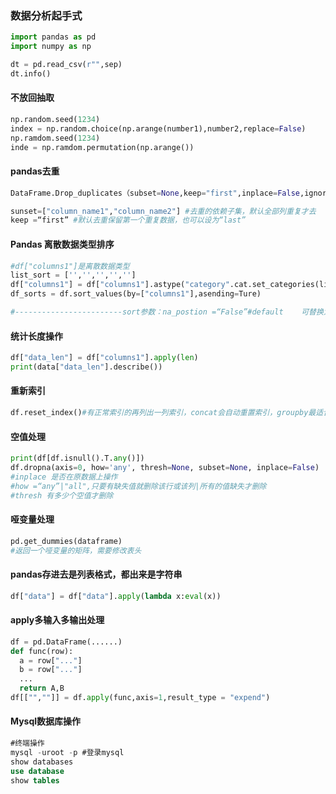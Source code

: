 ### 数据分析起手式

```python
import pandas as pd
import numpy as np

dt = pd.read_csv(r"",sep)
dt.info()
```

#### 不放回抽取

```python
np.random.seed(1234)
index = np.random.choice(np.arange(number1),number2,replace=False)
np.ramdom.seed(1234)
inde = np.ramdom.permutation(np.arange())
```

#### pandas去重

```python
DataFrame.Drop_duplicates（subset=None,keep="first",inplace=False,ignore_index=False）

sunset=["column_name1","column_name2"] #去重的依赖子集，默认全部列重复才去
keep =“first” #默认去重保留第一个重复数据，也可以设为“last”

```

#### Pandas 离散数据类型排序

```python
#df["columns1"]是离散数据类型
list_sort = ['','','','','']
df["columns1"] = df["columns1"].astype("category".cat.set_categories(list_sorted))
df_sorts = df.sort_values(by=["columns1"],asending=Ture)

#------------------------sort参数：na_postion =“False”#default    可替换为first
```

#### 统计长度操作

```python
df["data_len"] = df["columns1"].apply(len)
print(data["data_len"].describe())
```

#### 重新索引

```python
df.reset_index()#有正常索引的再列出一列索引，concat会自动重置索引，groupby最适合用这个
```

#### 空值处理

```python
print(df[df.isnull().T.any()])
df.dropna(axis=0, how='any', thresh=None, subset=None, inplace=False)
#inplace 是否在原数据上操作
#how =“any”|"all",只要有缺失值就删除该行或该列|所有的值缺失才删除
#thresh 有多少个空值才删除
```

#### 哑变量处理

```python
pd.get_dummies(dataframe)
#返回一个哑变量的矩阵，需要修改表头
```

#### pandas存进去是列表格式，都出来是字符串

```python
df["data"] = df["data"].apply(lambda x:eval(x))
```

#### apply多输入多输出处理

```python
df = pd.DataFrame(......)
def func(row):
  a = row["..."]
  b = row["..."]
  ...
  return A,B
df[["",""]] = df.apply(func,axis=1,result_type = "expend")
```

#### Mysql数据库操作

```sql
#终端操作
mysql -uroot -p #登录mysql
show databases 
use database
show tables
```

#### 
